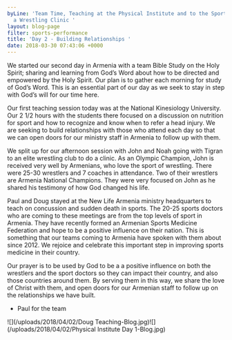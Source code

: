 ```yaml
---
byLine: 'Team Time, Teaching at the Physical Institute and to the Sport Doctors, and
  a Wrestling Clinic '
layout: blog-page
filter: sports-performance
title: 'Day 2 - Building Relationships '
date: 2018-03-30 07:43:06 +0000
---
```

We started our second day in Armenia with a team Bible Study on the Holy Spirit; sharing and learning from God’s Word about how to be directed and empowered by the Holy Spirit. Our plan is to gather each morning for study of God’s Word. This is an essential part of our day as we seek to stay in step with God’s will for our time here.

Our first teaching session today was at the National Kinesiology University. Our 2 1/2 hours with the students there focused on a discussion on nutrition for sport and how to recognize and know when to refer a head injury. We are seeking to build relationships with those who attend each day so that we can open doors for our ministry staff in Armenia to follow up with them.

We split up for our afternoon session with John and Noah going with Tigran to an elite wrestling club to do a clinic. As an Olympic Champion, John is received very well by Armenians, who love the sport of wrestling. There were 25-30 wrestlers and 7 coaches in attendance. Two of their wrestlers are Armenia National Champions. They were very focused on John as he shared his testimony of how God changed his life.

Paul and Doug stayed at the New Life Armenia ministry headquarters to teach on concussion and sudden death in sports. The 20-25 sports doctors who are coming to these meetings are from the top levels of sport in Armenia. They have recently formed an Armenian Sports Medicine Federation and hope to be a positive influence on their nation. This is something that our teams coming to Armenia have spoken with them about since 2012. We rejoice and celebrate this important step in improving sports medicine in their country.

Our prayer is to be used by God to be a a positive influence on both the wrestlers and the sport doctors so they can impact their country, and also those countries around them. By serving them in this way, we share the love of Christ with them, and open doors for our Armenian staff to follow up on the relationships we have built.

* Paul for the team

![](/uploads/2018/04/02/Doug Teaching-Blog.jpg)![](/uploads/2018/04/02/Physical Institute Day 1-Blog.jpg)